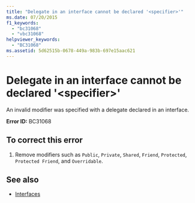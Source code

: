 ```yaml
---
title: "Delegate in an interface cannot be declared '<specifier>'"
ms.date: 07/20/2015
f1_keywords: 
  - "bc31068"
  - "vbc31068"
helpviewer_keywords: 
  - "BC31068"
ms.assetid: 5d62515b-0678-449a-983b-697e15aac621
---
```

# Delegate in an interface cannot be declared '\<specifier>'
An invalid modifier was specified with a delegate declared in an interface.  
  
 **Error ID:** BC31068  
  
## To correct this error  
  
1. Remove modifiers such as `Public`, `Private`, `Shared`, `Friend`, `Protected`, `Protected Friend`, and `Overridable`.  
  
## See also

- [Interfaces](../programming-guide/language-features/interfaces/index.md)
